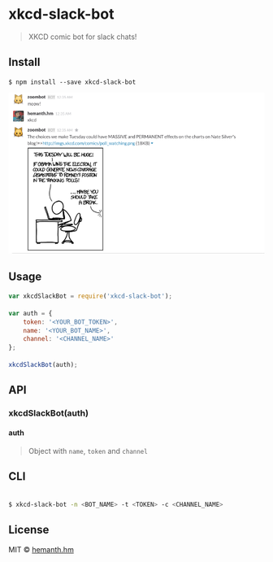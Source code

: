 # xkcd-slack-bot

> XKCD comic bot for slack chats!


## Install

```
$ npm install --save xkcd-slack-bot
```

![bot](./bot.png)

## Usage

```js
var xkcdSlackBot = require('xkcd-slack-bot');

var auth = {
	token: '<YOUR_BOT_TOKEN>',
	name: '<YOUR_BOT_NAME>',
	channel: '<CHANNEL_NAME>'
};

xkcdSlackBot(auth);
```


## API

### xkcdSlackBot(auth)

#### auth
> Object with `name`, `token` and `channel`

## CLI

```sh

$ xkcd-slack-bot -n <BOT_NAME> -t <TOKEN> -c <CHANNEL_NAME>

```

## License

MIT © [hemanth.hm](http://h3manth.com)
